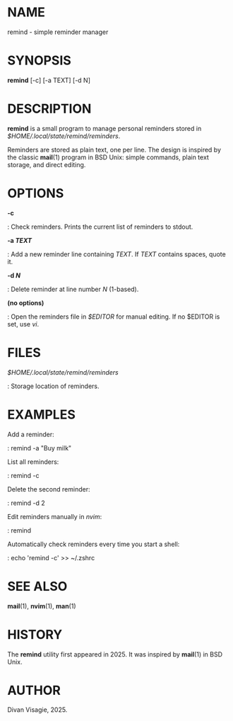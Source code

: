 # NAME

remind - simple reminder manager

# SYNOPSIS

**remind** \[-c\] \[-a TEXT\] \[-d N\]

# DESCRIPTION

**remind** is a small program to manage personal reminders stored in
*$HOME/.local/state/remind/reminders*.

Reminders are stored as plain text, one per line. The design is inspired
by the classic **mail**(1) program in BSD Unix: simple commands, plain
text storage, and direct editing.

# OPTIONS

**-c**

:   Check reminders. Prints the current list of reminders to stdout.


**-a *TEXT***

:   Add a new reminder line containing *TEXT*. If *TEXT* contains
    spaces, quote it.


**-d *N***

:   Delete reminder at line number *N* (1-based).


**(no options)**

:   Open the reminders file in *$EDITOR* for manual editing. If no
    $EDITOR is set, use *vi*.

# FILES

*$HOME/.local/state/remind/reminders*

:   Storage location of reminders.

# EXAMPLES

Add a reminder:

:   remind -a "Buy milk"


List all reminders:

:   remind -c


Delete the second reminder:

:   remind -d 2


Edit reminders manually in *nvim*:

:   remind


Automatically check reminders every time you start a shell:

:   echo 'remind -c' >> ~/.zshrc

# SEE ALSO

**mail**(1), **nvim**(1), **man**(1)

# HISTORY

The **remind** utility first appeared in 2025. It was inspired by
**mail**(1) in BSD Unix.

# AUTHOR

Divan Visagie, 2025.

